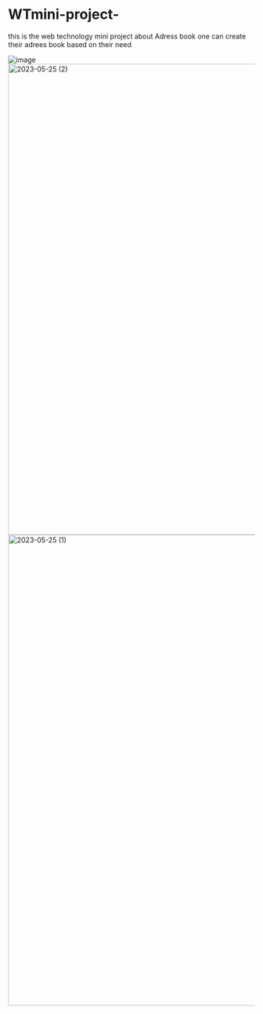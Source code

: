 # WTmini-project-
this is the web technology mini project about Adress book one can create their adrees book based on their need 

![image](https://github.com/Swayamdugaje08/WTmini-project-/assets/120640506/d657bfc7-1c7b-487d-99d3-7222d1fc348d)
<img width="960" alt="2023-05-25 (2)" src="https://github.com/Swayamdugaje08/WTmini-project-/assets/120640506/5e97cb28-b735-4d33-801b-c7b57166071c">
<img width="960" alt="2023-05-25 (1)" src="https://github.com/Swayamdugaje08/WTmini-project-/assets/120640506/c12d276a-f8f6-4503-87f8-243f98a9f711">
